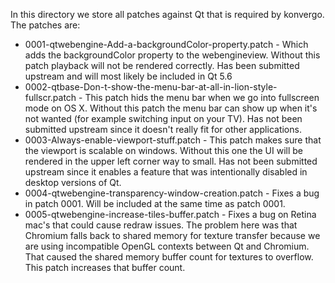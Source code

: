 In this directory we store all patches against Qt that is required by konvergo. The patches are:

* 0001-qtwebengine-Add-a-backgroundColor-property.patch - Which adds the backgroundColor property to
  the webengineview. Without this patch playback will not be rendered correctly. Has been submitted upstream
  and will most likely be included in Qt 5.6
* 0002-qtbase-Don-t-show-the-menu-bar-at-all-in-lion-style-fullscr.patch - This patch hids the menu bar
  when we go into fullscreen mode on OS X. Without this patch the menu bar can show up when it's not wanted
  (for example switching input on your TV). Has not been submitted upstream since it doesn't really fit
  for other applications.
* 0003-Always-enable-viewport-stuff.patch - This patch makes sure that the viewport is scalable on windows.
  Without this one the UI will be rendered in the upper left corner way to small. Has not been submitted
  upstream since it enables a feature that was intentionally disabled in desktop versions of Qt.
* 0004-qtwebengine-transparency-window-creation.patch - Fixes a bug in patch 0001. Will be included at the same
  time as patch 0001.
* 0005-qtwebengine-increase-tiles-buffer.patch - Fixes a bug on Retina mac's that could cause redraw issues.
  The problem here was that Chromium falls back to shared memory for texture transfer because we are using 
  incompatible OpenGL contexts between Qt and Chromium. That caused the shared memory buffer count for textures
  to overflow. This patch increases that buffer count.